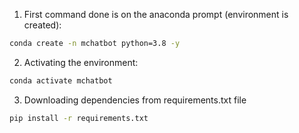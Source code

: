1. First command done is on the anaconda prompt (environment is created):
```bash
conda create -n mchatbot python=3.8 -y
```
2. Activating the environment:
```bash
conda activate mchatbot
```
3. Downloading dependencies from requirements.txt file
```bash
pip install -r requirements.txt
```
